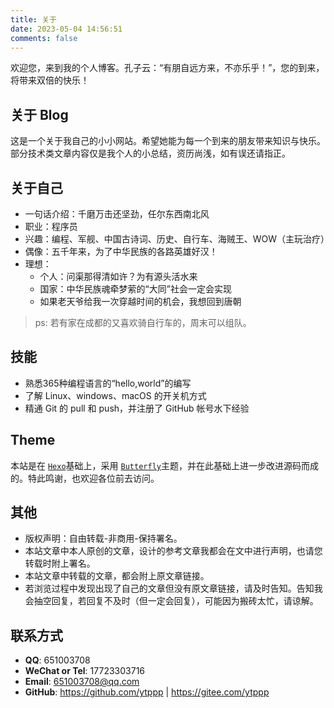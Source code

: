 ```yaml
---
title: 关于
date: 2023-05-04 14:56:51
comments: false
---
```


欢迎您，来到我的个人博客。孔子云：“有朋自远方来，不亦乐乎！”，您的到来，将带来双倍的快乐！

## 关于 Blog

这是一个关于我自己的小小网站。希望她能为每一个到来的朋友带来知识与快乐。部分技术类文章内容仅是我个人的小总结，资历尚浅，如有误还请指正。

## 关于自己

- 一句话介绍：千磨万击还坚劲，任尔东西南北风
- 职业：程序员
- 兴趣：编程、军舰、中国古诗词、历史、自行车、海贼王、WOW（主玩治疗）
- 偶像：五千年来，为了中华民族的各路英雄好汉！
- 理想：
  - 个人：问渠那得清如许？为有源头活水来
  - 国家：中华民族魂牵梦萦的“大同”社会一定会实现
  - 如果老天爷给我一次穿越时间的机会，我想回到唐朝

> ps: 若有家在成都的又喜欢骑自行车的，周末可以组队。

## 技能

- 熟悉365种编程语言的“hello,world”的编写
- 了解 Linux、windows、macOS 的开关机方式
- 精通 Git 的 pull 和 push，并注册了 GitHub 帐号水下经验

## Theme

本站是在 [`Hexo`](https://hexo.io/zh-cn/)基础上，采用 [`Butterfly`](https://butterfly.js.org/)主题，并在此基础上进一步改进源码而成的。特此鸣谢，也欢迎各位前去访问。

## 其他

- 版权声明：自由转载-非商用-保持署名。
- 本站文章中本人原创的文章，设计的参考文章我都会在文中进行声明，也请您转载时附上署名。
- 本站文章中转载的文章，都会附上原文章链接。
- 若浏览过程中发现出现了自己的文章但没有原文章链接，请及时告知。告知我会抽空回复，若回复不及时（但一定会回复），可能因为搬砖太忙，请谅解。

## 联系方式

- **QQ**: 651003708
- **WeChat or Tel**: 17723303716
- **Email**: <a href="mailto:651003708@qq.com">651003708@qq.com</a>
- **GitHub**: <https://github.com/ytppp> | <https://gitee.com/ytppp>
